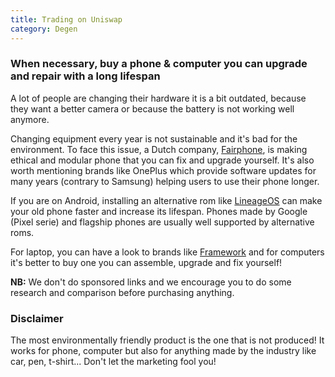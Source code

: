 ```yaml
---
title: Trading on Uniswap
category: Degen
---
```


### When necessary, buy a phone & computer you can upgrade and repair with a long lifespan

A lot of people are changing their hardware it is a bit outdated, because they want a better camera or because the battery is not working well anymore.

Changing equipment every year is not sustainable and it's bad for the environment. To face this issue, a Dutch company, [Fairphone](https://www.fairphone.com/), is making ethical and modular phone that you can fix and upgrade yourself. It's also worth mentioning brands like OnePlus which provide software updates for many years (contrary to Samsung) helping users to use their phone longer.

If you are on Android, installing an alternative rom like [LineageOS](https://lineageos.org/) can make your old phone faster and increase its lifespan. Phones made by Google (Pixel serie) and flagship phones are usually well supported by alternative roms.

For laptop, you can have a look to brands like [Framework](https://frame.work/) and for computers it's better to buy one you can assemble, upgrade and fix yourself!

**NB:** We don't do sponsored links and we encourage you to do some research and comparison before purchasing anything.

### Disclaimer

The most environmentally friendly product is the one that is not produced! It works for phone, computer but also for anything made by the industry like car, pen, t-shirt... Don't let the marketing fool you!
